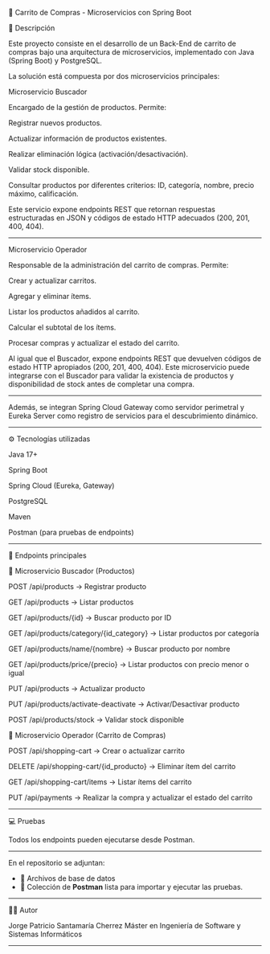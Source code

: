 🛒 Carrito de Compras - Microservicios con Spring Boot

📌 Descripción

Este proyecto consiste en el desarrollo de un Back-End de carrito de compras bajo una arquitectura de microservicios, implementado con Java (Spring Boot) y PostgreSQL.

La solución está compuesta por dos microservicios principales:

Microservicio Buscador

Encargado de la gestión de productos. Permite:

Registrar nuevos productos.

Actualizar información de productos existentes.

Realizar eliminación lógica (activación/desactivación).

Validar stock disponible.

Consultar productos por diferentes criterios: ID, categoría, nombre, precio máximo, calificación.


Este servicio expone endpoints REST que retornan respuestas estructuradas en JSON y códigos de estado HTTP adecuados (200, 201, 400, 404).


---

Microservicio Operador

Responsable de la administración del carrito de compras. Permite:

Crear y actualizar carritos.

Agregar y eliminar ítems.

Listar los productos añadidos al carrito.

Calcular el subtotal de los ítems.

Procesar compras y actualizar el estado del carrito.

Al igual que el Buscador, expone endpoints REST que devuelven códigos de estado HTTP apropiados (200, 201, 400, 404).
Este microservicio puede integrarse con el Buscador para validar la existencia de productos y disponibilidad de stock antes de completar una compra.

---

Además, se integran Spring Cloud Gateway como servidor perimetral y Eureka Server como registro de servicios para el descubrimiento dinámico.


---


⚙️ Tecnologías utilizadas

Java 17+

Spring Boot

Spring Cloud (Eureka, Gateway)

PostgreSQL

Maven

Postman (para pruebas de endpoints)


---

🚀 Endpoints principales

🔹 Microservicio Buscador (Productos)

POST /api/products → Registrar producto

GET /api/products → Listar productos

GET /api/products/{id} → Buscar producto por ID

GET /api/products/category/{id_category} → Listar productos por categoría

GET /api/products/name/{nombre} → Buscar producto por nombre

GET /api/products/price/{precio} → Listar productos con precio menor o igual

PUT /api/products → Actualizar producto

PUT /api/products/activate-deactivate → Activar/Desactivar producto

POST /api/products/stock → Validar stock disponible


🔹 Microservicio Operador (Carrito de Compras)

POST /api/shopping-cart → Crear o actualizar carrito

DELETE /api/shopping-cart/{id_producto} → Eliminar ítem del carrito

GET /api/shopping-cart/items → Listar ítems del carrito

PUT /api/payments → Realizar la compra y actualizar el estado del carrito

---

💻 Pruebas

Todos los endpoints pueden ejecutarse desde Postman.

---

En el repositorio se adjuntan:

- 📂 Archivos de base de datos
- 📂 Colección de **Postman** lista para importar y ejecutar las pruebas.  


---

👨‍💻 Autor

Jorge Patricio Santamaría Cherrez
Máster en Ingeniería de Software y Sistemas Informáticos


---

